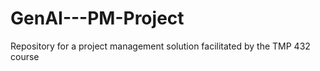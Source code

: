 # GenAI---PM-Project
Repository for a project management solution facilitated by the TMP 432 course
